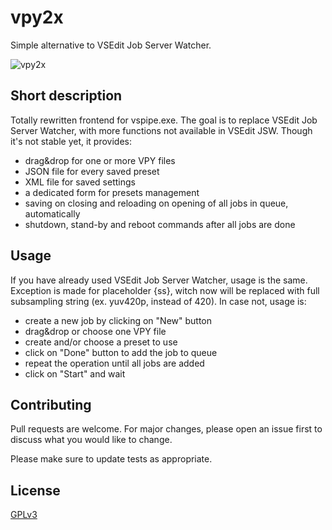 # vpy2x
Simple alternative to VSEdit Job Server Watcher. 

![vpy2x](https://repository-images.githubusercontent.com/426181208/045dbbe5-126b-4ffb-aef4-b5193656a587)
## Short description
Totally rewritten frontend for vspipe.exe.
The goal is to replace VSEdit Job Server Watcher, with more functions not available in VSEdit JSW.
Though it's not stable yet, it provides:
 - drag&drop for one or more VPY files
 - JSON file for every saved preset
 - XML file for saved settings
 - a dedicated form for presets management 
 - saving on closing and reloading on opening of all jobs in queue, automatically
 - shutdown, stand-by and reboot commands after all jobs are done

## Usage
If you have already used VSEdit Job Server Watcher, usage is the same. Exception is made for placeholder {ss}, witch now will be replaced with full subsampling string (ex. yuv420p, instead of 420).
In case not, usage is:

 - create a new job by clicking on "New" button
 - drag&drop or choose one VPY file
 - create and/or choose a preset to use
 - click on "Done" button to add the job to queue
 - repeat the operation until all jobs are added
 - click on "Start" and wait

## Contributing
Pull requests are welcome. For major changes, please open an issue first to discuss what you would like to change.

Please make sure to update tests as appropriate.

## License
[GPLv3](https://choosealicense.com/licenses/gpl-3.0/)
